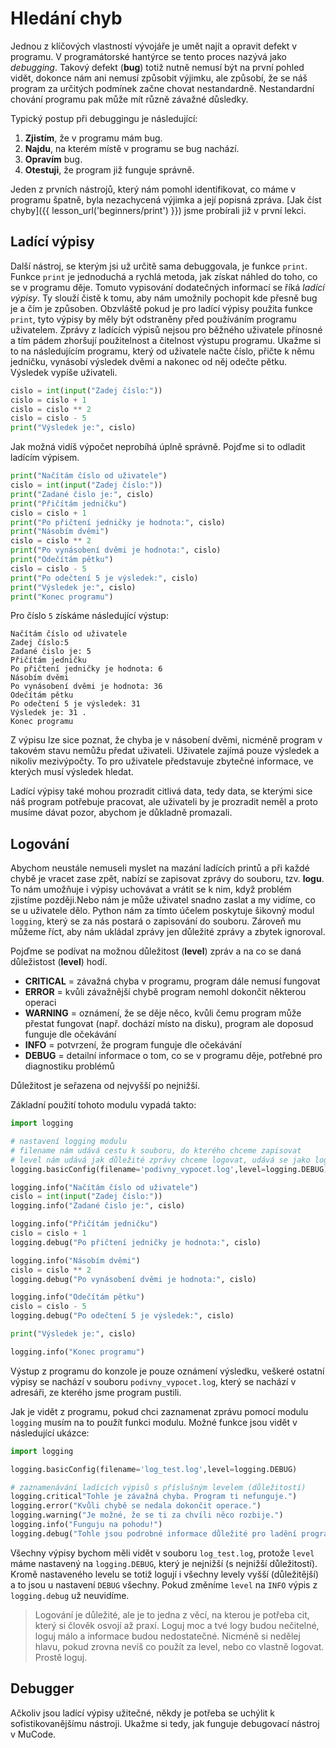 # Hledání chyb

Jednou z klíčových vlastností vývojáře je umět najít a opravit defekt v programu. V programátorské hantýrce se tento proces nazývá jako _debugging_. Takový defekt (__bug__) totiž nutně nemusí být na první pohled vidět, dokonce nám ani nemusí způsobit výjimku, ale způsobí, že se náš program za určitých podmínek začne chovat nestandardně. Nestandardní chování programu pak může mít různě závažné důsledky.

Typický postup při debuggingu je následující:


1. __Zjistím__, že v programu mám bug.
2. __Najdu__, na kterém místě v programu se bug nachází.
3. __Opravím__ bug.
4. __Otestuji__, že program již funguje správně.

Jeden z prvních nástrojů, který nám pomohl identifikovat, co máme v programu špatně, byla nezachycená výjimka a její popisná zpráva. [Jak číst chyby]({{ lesson_url('beginners/print') }}) jsme probírali již v první lekci.

## Ladící výpisy

Další nástroj, se kterým jsi už určitě sama debuggovala, je funkce `print`. Funkce `print` je jednoduchá a rychlá metoda, jak získat náhled do toho, co se v programu děje. Tomuto vypisování dodatečných informací se říká _ladící výpisy_. Ty slouží čistě k tomu, aby nám umožnily pochopit kde přesně bug je a čím je způsoben. Obzvláště pokud je pro ladící výpisy použita funkce `print`, tyto výpisy by měly být odstraněny před používáním programu uživatelem. Zprávy z ladících výpisů nejsou pro běžného uživatele přínosné a tím pádem zhoršují použitelnost a čitelnost výstupu programu.
Ukažme si to na následujícím programu, který od uživatele načte číslo, přičte k němu jedničku, vynásobí výsledek dvěmi a nakonec od něj odečte pětku. Výsledek vypíše uživateli.

```python
cislo = int(input("Zadej číslo:"))
cislo = cislo + 1
cislo = cislo ** 2
cislo = cislo - 5
print("Výsledek je:", cislo)
```

Jak možná vidíš výpočet neprobíhá úplně správně. Pojďme si to odladit ladícím výpisem.

```python
print("Načítám číslo od uživatele")
cislo = int(input("Zadej číslo:"))
print("Zadané čislo je:", cislo)
print("Přičítám jedničku")
cislo = cislo + 1
print("Po přičtení jedničky je hodnota:", cislo)
print("Násobím dvěmi")
cislo = cislo ** 2
print("Po vynásobení dvěmi je hodnota:", cislo)
print("Odečítám pětku")
cislo = cislo - 5
print("Po odečtení 5 je výsledek:", cislo)
print("Výsledek je:", cislo)
print("Konec programu")
```

Pro číslo `5` získáme následující výstup:

```
Načítám číslo od uživatele
Zadej číslo:5
Zadané čislo je: 5
Přičítám jedničku
Po přičtení jedničky je hodnota: 6
Násobím dvěmi
Po vynásobení dvěmi je hodnota: 36
Odečítám pětku
Po odečtení 5 je výsledek: 31
Výsledek je: 31 .
Konec programu
```

Z výpisu lze sice poznat, že chyba je v násobení dvěmi, nicméně program v takovém stavu nemůžu předat uživateli. Uživatele zajímá pouze výsledek a nikoliv mezivýpočty. To pro uživatele představuje zbytečné informace, ve kterých musí výsledek hledat.

Ladící výpisy také mohou prozradit citlivá data, tedy data, se kterými sice náš program potřebuje pracovat, ale uživateli by je prozradit neměl a proto musíme dávat pozor, abychom je důkladně promazali.

## Logování

Abychom neustále nemuseli myslet na mazání ladících printů a při každé chybě je vracet zase zpět, nabízí se zapisovat zprávy do souboru, tzv. __logu__. To nám umožňuje i výpisy uchovávat a vrátit se k nim, když problém zjistíme později.Nebo nám je může uživatel snadno zaslat a my vidíme, co se u uživatele dělo. Python nám za tímto účelem poskytuje šikovný modul `logging`, který se za nás postará o zapisování do souboru. Zároveň mu můžeme říct, aby nám ukládal zprávy jen důležité zprávy a zbytek ignoroval.

Pojďme se podívat na možnou důležitost (__level__) zpráv a na co se daná důležistost (__level__) hodí.

* __CRITICAL__ = závažná chyba v programu, program dále nemusí fungovat
* __ERROR__ = kvůli závažnější chybě program nemohl dokončit některou operaci
* __WARNING__ = oznámení, že se děje něco, kvůli čemu program může přestat fungovat (např. dochází místo na disku), program ale doposud funguje dle očekávání
* __INFO__ = potvrzení, že program funguje dle očekávání
* __DEBUG__ = detailní informace o tom, co se v programu děje, potřebné pro diagnostiku problémů

Důležitost je seřazena od nejvyšší po nejnižší.

Základní použití tohoto modulu vypadá takto:

```python
import logging

# nastavení logging modulu
# filename nám udává cestu k souboru, do kterého chceme zapisovat
# level nám udává jak důležité zprávy chceme logovat, udává se jako logging.LEVEL, pozor - není to string
logging.basicConfig(filename='podivny_vypocet.log',level=logging.DEBUG)

logging.info("Načítám číslo od uživatele")
cislo = int(input("Zadej číslo:"))
logging.info("Zadané čislo je:", cislo)

logging.info("Přičítám jedničku")
cislo = cislo + 1
logging.debug("Po přičtení jedničky je hodnota:", cislo)

logging.info("Násobím dvěmi")
cislo = cislo ** 2
logging.debug("Po vynásobení dvěmi je hodnota:", cislo)

logging.info("Odečítám pětku")
cislo = cislo - 5
logging.debug("Po odečtení 5 je výsledek:", cislo)

print("Výsledek je:", cislo)

logging.info("Konec programu")
```

Výstup z programu do konzole je pouze oznámení výsledku, veškeré ostatní výpisy se nachází v souboru `podivny_vypocet.log`, který se nachází v adresáři, ze kterého jsme program pustili.

Jak je vidět z programu, pokud chci zaznamenat zprávu pomocí modulu `logging` musím na to použít funkci modulu. Možné funkce jsou vidět v následující ukázce:

```python
import logging

logging.basicConfig(filename='log_test.log',level=logging.DEBUG)

# zaznamenávání ladících výpisů s příslušným levelem (důležitostí)
logging.critical"Tohle je závažná chyba. Program ti nefunguje.")
logging.error("Kvůli chybě se nedala dokončit operace.")
logging.warning("Je možné, že se ti za chvíli něco rozbije.")
logging.info("Funguju na pohodu!")
logging.debug("Tohle jsou podrobné informace důležité pro ladění programu.")
```

Všechny výpisy bychom měli vidět v souboru `log_test.log`, protože `level` máme nastavený na `logging.DEBUG`, který je nejnižší (s nejnižší důležitostí). Kromě nastaveného levelu se totiž logují i všechny levely vyšší (důležitější) a to jsou u nastavení `DEBUG` všechny. Pokud změníme `level` na `INFO` výpis z `logging.debug` už neuvidíme.

> Logování je důležité, ale je to jedna z věcí, na kterou je potřeba cit, který si člověk osvojí až praxí. Loguj moc a tvé logy budou nečitelné, loguj málo a informace budou nedostatečné. Nicméně si nedělej hlavu, pokud zrovna nevíš co použít za level, nebo co vlastně logovat. Prostě loguj.

## Debugger

Ačkoliv jsou ladící výpisy užitečné, někdy je potřeba se uchýlit k sofistikovanějšímu nástroji. Ukažme si tedy, jak funguje debugovací nástroj v MuCode.
